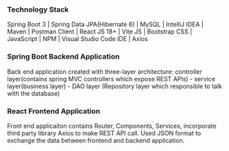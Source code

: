 ### Technology Stack

Spring Boot 3 | 
Spring Data JPA(Hibernate 6) | 
MySQL | 
IntelliJ IDEA | 
Maven | 
Postman Client | 
React JS 18+ | 
Vite JS | 
Bootstrap CSS | 
JavaScript | 
NPM | 
Visual Studio Code IDE | 
Axios

### Spring Boot Backend Application

Back end application created with three-layer architecture: controller layer(contains spring MVC controllers which expose REST APIs) - service layer(business layer) - DAO layer (Repository layer which responsible to talk with the database)

### React Frontend Application

Front end applicaiton contains Router, Components, Services, incorporate third party library Axios to make REST API call. Used JSON format to exchange the data between frontend and backend application.
